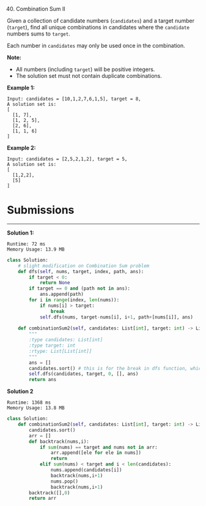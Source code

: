 40. Combination Sum II

Given a collection of candidate numbers (`candidates`) and a target number (`target`), find all unique combinations in candidates where the `candidate` numbers sums to `target`.

Each number in `candidates` may only be used once in the combination.

**Note:**
* All numbers (including `target`) will be positive integers.
* The solution set must not contain duplicate combinations.

**Example 1:**
```
Input: candidates = [10,1,2,7,6,1,5], target = 8,
A solution set is:
[
  [1, 7],
  [1, 2, 5],
  [2, 6],
  [1, 1, 6]
]
```

**Example 2:**
```
Input: candidates = [2,5,2,1,2], target = 5,
A solution set is:
[
  [1,2,2],
  [5]
]
```

# Submissions
---
**Solution 1:**
```
Runtime: 72 ms
Memory Usage: 13.9 MB
```
```python
class Solution:
    # slight modification on Combination Sum problem
    def dfs(self, nums, target, index, path, ans):
        if target < 0:
            return None
        if target == 0 and (path not in ans):
            ans.append(path)
        for i in range(index, len(nums)):
            if nums[i] > target:
                break
            self.dfs(nums, target-nums[i], i+1, path+[nums[i]], ans)
    
    def combinationSum2(self, candidates: List[int], target: int) -> List[List[int]]:
        """
        :type candidates: List[int]
        :type target: int
        :rtype: List[List[int]]
        """
        ans = []
        candidates.sort() # this is for the break in dfs function, which makes it much faster
        self.dfs(candidates, target, 0, [], ans)
        return ans
```

**Solution 2**
```
Runtime: 1368 ms
Memory Usage: 13.8 MB
```
```python
class Solution:    
    def combinationSum2(self, candidates: List[int], target: int) -> List[List[int]]:
        candidates.sort()
        arr = []
        def backtrack(nums,i):
            if sum(nums) == target and nums not in arr:
                arr.append([ele for ele in nums])
                return 
            elif sum(nums) < target and i < len(candidates):
                nums.append(candidates[i])
                backtrack(nums,i+1)
                nums.pop()
                backtrack(nums,i+1)
        backtrack([],0)
        return arr
```